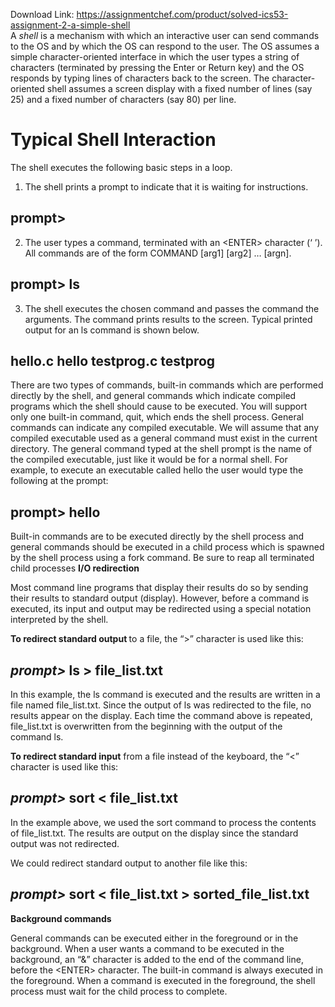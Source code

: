 Download Link: https://assignmentchef.com/product/solved-ics53-assignment-2-a-simple-shell
<br>
A <em>shell </em>is a mechanism with which an interactive user can send commands to the OS and by which the OS can respond to the user. The OS assumes a simple character-oriented interface in which the user types a string of characters (terminated by pressing the Enter or Return key) and the OS responds by typing lines of characters back to the screen. The character-oriented shell assumes a screen display with a fixed number of lines (say 25) and a fixed number of characters (say 80) per line.




<h1>Typical Shell Interaction</h1>




The shell executes the following basic steps in a loop.




<ol>

 <li>The shell prints a prompt to indicate that it is waiting for instructions.</li>

</ol>




<h2>prompt&gt;</h2>




<ol start="2">

 <li>The user types a command, terminated with an &lt;ENTER&gt; character (‘
’). All commands are of the form COMMAND [arg1] [arg2] … [argn].</li>

</ol>




<h2>prompt&gt; ls</h2>




<ol start="3">

 <li>The shell executes the chosen command and passes the command the arguments. The command prints results to the screen. Typical printed output for an ls command is shown below.</li>

</ol>




<h2>hello.c hello testprog.c testprog</h2>




There are two types of commands, built-in commands which are performed directly by the shell, and general commands which indicate compiled programs which the shell should cause to be executed. You will support only one built-in command, quit, which ends the shell process. General commands can indicate any compiled executable. We will assume that any compiled executable used as a general command must exist in the current directory. The general command typed at the shell prompt is the name of the compiled executable, just like it would be for a normal shell. For example, to execute an executable called hello the user would type the following at the prompt:




<h2>prompt&gt; hello</h2>




Built-in commands are to be executed directly by the shell process and general commands should be executed in a child process which is spawned by the shell process using a fork command. Be sure to reap all terminated child processes  <strong>I/O redirection </strong>

Most command line programs that display their results do so by sending their results to standard output (display). However, before a command is executed, its input and output may be redirected using a special notation interpreted by the shell. <sub> </sub>




<strong>To redirect standard output </strong>to a file, the “&gt;” character is used like this:




<h2><em>prompt&gt;</em> ls &gt; file_list.txt</h2>




In this example, the ls command is executed and the results are written in a file named file_list.txt. Since the output of ls was redirected to the file, no results appear on the display. Each time the command above is repeated, file_list.txt is overwritten from the beginning with the output of the command ls.




<strong>To redirect standard input</strong> from a file instead of the keyboard, the “&lt;” character is used like this:




<h2><em>prompt&gt;</em> sort &lt; file_list.txt</h2>




In the example above, we used the sort command to process the contents of file_list.txt. The results are output on the display since the standard output was not redirected. <sub> </sub>




We could redirect standard output to another file like this:




<h2><em>prompt&gt;</em> sort &lt; file_list.txt &gt; sorted_file_list.txt</h2>




<strong>Background commands </strong>

General commands can be executed either in the foreground or in the background. When a user wants a command to be executed in the background, an “&amp;” character is added to the end of the command line, before the &lt;ENTER&gt; character. The built-in command is always executed in the foreground. When a command is executed in the foreground, the shell process must wait for the child process to complete.